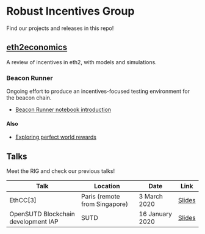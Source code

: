 # Robust Incentives Group

Find our projects and releases in this repo!

## [eth2economics](eth2economics)

A review of incentives in eth2, with models and simulations.

### Beacon Runner

Ongoing effort to produce an incentives-focused testing environment for the beacon chain.
- [Beacon Runner notebook introduction](eth2economics/code/beaconrunner/beacon_runner.ipynb)

#### Also

- [Exploring perfect world rewards](eth2economics/code/beaconrunner/perfect_world.ipynb)

## Talks

Meet the RIG and check our previous talks!

| Talk | Location | Date | Link |
|---|---|---|---|
| EthCC[3] | Paris (remote from Singapore) | 3 March 2020 | [Slides](assets/pdf/rig-ethcc.pdf) |
| OpenSUTD Blockchain development IAP | SUTD | 16 January 2020 | [Slides](https://docs.google.com/presentation/d/10LR57HTiSs-8pBpNeXKoJ13zOPxzOrLI8Avs3FSDsz0/edit?usp=sharing) |
